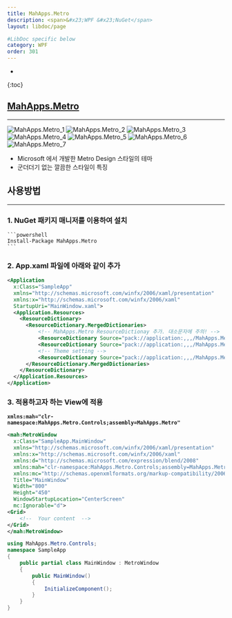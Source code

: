 ```yaml
---
title: MahApps.Metro
description: <span>&#x23;WPF &#x23;NuGet</span>
layout: libdoc/page

#LibDoc specific below
category: WPF
order: 301
---
```

* 
{:toc}

## [**MahApps.Metro**](https://github.com/MahApps/MahApps.Metro)
---
![MahApps.Metro_1](/assets/docs/300_WPF/301/1.webp)
![MahApps.Metro_2](/assets/docs/300_WPF/301/2.webp)
![MahApps.Metro_3](/assets/docs/300_WPF/301/3.webp)
![MahApps.Metro_4](/assets/docs/300_WPF/301/4.webp)
![MahApps.Metro_5](/assets/docs/300_WPF/301/5.webp)
![MahApps.Metro_6](/assets/docs/300_WPF/301/6.webp)
![MahApps.Metro_7](/assets/docs/300_WPF/301/7.webp)

* Microsoft 에서 개발한 Metro Design 스타일의 테마
* 군더더기 없는 깔끔한 스타일이 특징

## **사용방법**
---

### 1. NuGet 패키지 매니저를 이용하여 설치
    ```powershell
    Install-Package MahApps.Metro
    ```

### 2. App.xaml 파일에 아래와 같이 추가
```xml
<Application 
  x:Class="SampleApp"
  xmlns="http://schemas.microsoft.com/winfx/2006/xaml/presentation"
  xmlns:x="http://schemas.microsoft.com/winfx/2006/xaml"
  StartupUri="MainWindow.xaml">
  <Application.Resources>
    <ResourceDictionary>
      <ResourceDictionary.MergedDictionaries>
          <!-- MahApps.Metro ResourceDictionay 추가. 대소문자에 주의! -->
          <ResourceDictionary Source="pack://application:,,,/MahApps.Metro;component/Styles/Controls.xaml" />
          <ResourceDictionary Source="pack://application:,,,/MahApps.Metro;component/Styles/Fonts.xaml" />
          <!-- Theme setting -->
          <ResourceDictionary Source="pack://application:,,,/MahApps.Metro;component/Styles/Themes/Light.Blue.xaml" />
      </ResourceDictionary.MergedDictionaries>
    </ResourceDictionary>
  </Application.Resources>
</Application>
```

### 3. 적용하고자 하는 View에 적용

**`xmlns:mah="clr-namespace:MahApps.Metro.Controls;assembly=MahApps.Metro"`**

```xml
<mah:MetroWindow 
  x:Class="SampleApp.MainWindow"
  xmlns="http://schemas.microsoft.com/winfx/2006/xaml/presentation"
  xmlns:x="http://schemas.microsoft.com/winfx/2006/xaml"
  xmlns:d="http://schemas.microsoft.com/expression/blend/2008"
  xmlns:mah="clr-namespace:MahApps.Metro.Controls;assembly=MahApps.Metro"
  xmlns:mc="http://schemas.openxmlformats.org/markup-compatibility/2006"
  Title="MainWindow"
  Width="800"
  Height="450"
  WindowStartupLocation="CenterScreen"
  mc:Ignorable="d">
<Grid>
    <!--  Your content  -->
</Grid>
</mah:MetroWindow>
```

```csharp
using MahApps.Metro.Controls;
namespace SampleApp
{
    public partial class MainWindow : MetroWindow
    {
        public MainWindow()
        {
            InitializeComponent();
        }
    }
}
```